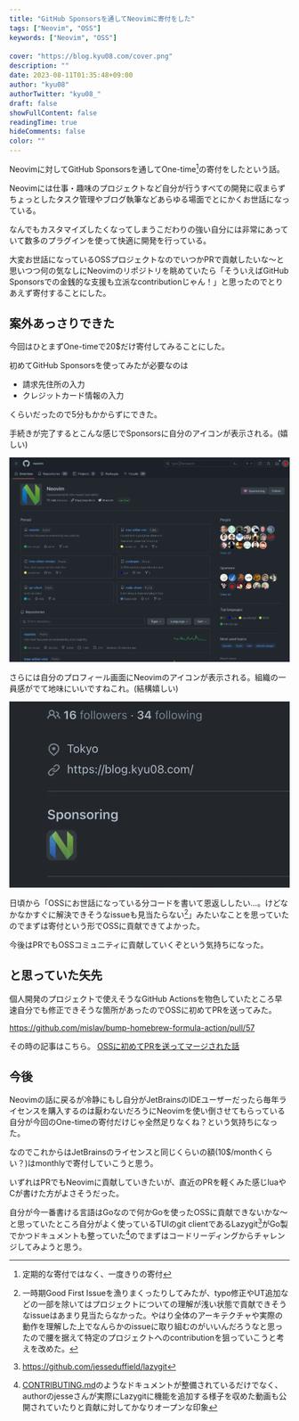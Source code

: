 ```yaml
---
title: "GitHub Sponsorsを通してNeovimに寄付をした"
tags: ["Neovim", "OSS"]
keywords: ["Neovim", "OSS"]

cover: "https://blog.kyu08.com/cover.png"
description: ""
date: 2023-08-11T01:35:48+09:00
author: "kyu08"
authorTwitter: "kyu08_"
draft: false
showFullContent: false
readingTime: true
hideComments: false
color: ""
---
```


Neovimに対してGitHub Sponsorsを通してOne-time[^1]の寄付をしたという話。

Neovimには仕事・趣味のプロジェクトなど自分が行うすべての開発に収まらずちょっとしたタスク管理やブログ執筆などあらゆる場面でとにかくお世話になっている。

なんでもカスタマイズしたくなってしまうこだわりの強い自分には非常にあっていて数多のプラグインを使って快適に開発を行っている。

大変お世話になっているOSSプロジェクトなのでいつかPRで貢献したいな〜と思いつつ何の気なしにNeovimのリポジトリを眺めていたら「そういえばGitHub Sponsorsでの金銭的な支援も立派なcontributionじゃん！」と思ったのでとりあえず寄付することにした。

## 案外あっさりできた
今回はひとまずOne-timeで20$だけ寄付してみることにした。

初めてGitHub Sponsorsを使ってみたが必要なのは
- 請求先住所の入力
- クレジットカード情報の入力

くらいだったので5分もかからずにできた。

手続きが完了するとこんな感じでSponsorsに自分のアイコンが表示される。(嬉しい)

![sponsors.webp](sponsors.webp)

さらには自分のプロフィール画面にNeovimのアイコンが表示される。組織の一員感がでて地味にいいですねこれ。(結構嬉しい)

![github-profile.webp](github-profile.webp)

日頃から「OSSにお世話になっている分コードを書いて恩返ししたい...。けどなかなかすぐに解決できそうなissueも見当たらない[^2]」みたいなことを思っていたのでまずは寄付という形でOSSに貢献できてよかった。

今後はPRでもOSSコミュニティに貢献していくぞという気持ちになった。

## と思っていた矢先
個人開発のプロジェクトで使えそうなGitHub Actionsを物色していたところ早速自分でも修正できそうな箇所があったのでOSSに初めてPRを送ってみた。

https://github.com/mislav/bump-homebrew-formula-action/pull/57

その時の記事はこちら。 [OSSに初めてPRを送ってマージされた話](../my-first-oss-contribution)

## 今後
Neovimの話に戻るが冷静にもし自分がJetBrainsのIDEユーザーだったら毎年ライセンスを購入するのは厭わないだろうにNeovimを使い倒させてもらっている自分が今回のOne-timeの寄付だけじゃ全然足りなくね？という気持ちになった。

なのでこれからはJetBrainsのライセンスと同じくらいの額(10$/monthくらい？)はmonthlyで寄付していこうと思う。

いずれはPRでもNeovimに貢献していきたいが、直近のPRを軽くみた感じluaやCが書けた方がよさそうだった。

自分が今一番書ける言語はGoなので何かGoを使ったOSSに貢献できないかな〜と思っていたところ自分がよく使っているTUIのgit clientであるLazygit[^3]がGo製でかつドキュメントも整っていた[^4]のでまずはコードリーディングからチャレンジしてみようと思う。

[^1]: 定期的な寄付ではなく、一度きりの寄付
[^2]: 一時期Good First Issueを漁りまくったりしてみたが、typo修正やUT追加などの一部を除いてはプロジェクトについての理解が浅い状態で貢献できそうなissueはあまり見当たらなかった。やはり全体のアーキテクチャや実際の動作を理解した上でなんらかのissueに取り組むのがいいんだろうなと思ったので腰を据えて特定のプロジェクトへのcontributionを狙っていこうと考えを改めた。
[^3]: https://github.com/jesseduffield/lazygit
[^4]: [CONTRIBUTING.md](https://github.com/jesseduffield/lazygit/blob/master/CONTRIBUTING.md)のようなドキュメントが整備されているだけでなく、authorのjesseさんが実際にLazygitに機能を追加する様子を収めた動画も公開されていたりと貢献に対してかなりオープンな印象
